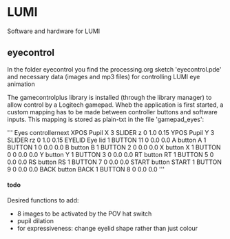 # LUMI
Software and hardware for LUMI

## eyecontrol
In the folder eyecontrol you find the processing.org sketch 'eyecontrol.pde' and necessary data (images and mp3 files) for controlling LUMI eye animation

The gamecontrolplus library is installed (through the library manager) to allow control by a Logitech gamepad. Wheb the application is first started, a custom mapping has to be made between controller buttons and software inputs. This mapping is stored as plain-txt in the file 'gamepad_eyes':

'''
Eyes controllernext
XPOS	Pupil X 	3	SLIDER	z	0	1.0	0.15
YPOS	Pupil Y 	3	SLIDER	rz	0	1.0	0.15
EYELID	Eye lid 	1	BUTTON	11	0	0.0	0.0
A	button A	1	BUTTON	1	0	0.0	0.0
B	button B	1	BUTTON	2	0	0.0	0.0
X	button X	1	BUTTON	0	0	0.0	0.0
Y	button Y	1	BUTTON	3	0	0.0	0.0
RT	button RT	1	BUTTON	5	0	0.0	0.0
RS	button RS	1	BUTTON	7	0	0.0	0.0
START	button START	1	BUTTON	9	0	0.0	0.0
BACK	button BACK	1	BUTTON	8	0	0.0	0.0
'''

#### todo
Desired functions to add:
- 8 images to be activated by the POV hat switch
- pupil dilation
- for expressiveness: change eyelid shape rather than just colour

